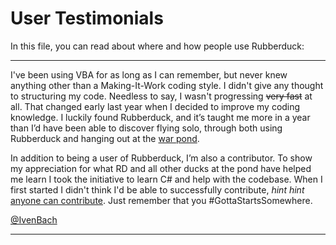# User Testimonials

In this file, you can read about where and how people use Rubberduck:

<hr>

I've been using VBA for as long as I can remember, but never knew anything other than a Making-It-Work coding style. I didn't give any thought to structuring my code. Needless to say, I wasn't progressing <s>very fast</s> at all. That changed early last year when I decided to improve my coding knowledge. I luckily found Rubberduck, and it’s taught me more in a year than I’d have been able to discover flying solo, through both using Rubberduck and hanging out at the [war pond](https://chat.stackexchange.com/rooms/14929/vba-rubberducking).

In addition to being a user of Rubberduck, I’m also a contributor. To show my appreciation for what RD and all other ducks at the pond have helped me learn I took the initiative to learn C# and help with the codebase. When I first started I didn't think I'd be able to successfully contribute, <i>hint hint</i> [anyone can contribute](https://rubberduckvba.wordpress.com/2017/02/21/up-for-grabs/). Just remember that you #GottaStartsSomewhere.


[@IvenBach](https://github.com/IvenBach) 
<hr>
